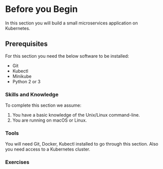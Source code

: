 # Before you Begin

In this section you will build a small microservices application on Kubernetes.

## Prerequisites

For this section you need the below software to be installed:

* Git
* Kubectl
* Minikube
* Python 2 or 3

### Skills and Knowledge

To complete this section we assume:

1. You have a basic knowledge of the Unix/Linux command-line.
2. You are running on macOS or Linux.

### Tools

You will need Git, Docker, Kubectl installed to go through this section. Also you need access to a Kubernetes cluster.

### Exercises

